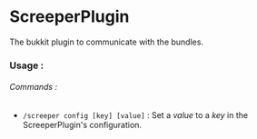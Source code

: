 ScreeperPlugin
==============

The bukkit plugin to communicate with the bundles.

### Usage :

###### Commands :

- `/screeper config [key] [value]` : Set a _value_ to a _key_ in the ScreeperPlugin's configuration.
